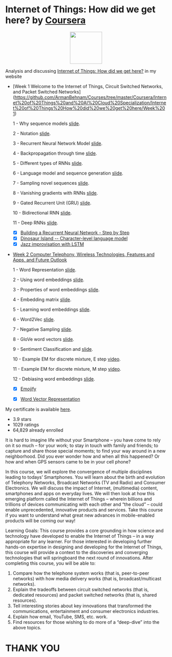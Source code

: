 # Internet of Things: How did we get here? by [Coursera](https://www.coursera.org/learn/internet-of-things-history?specialization=internet-of-things)

<p align="center"><img width="100" src="https://mindfieldconsulting.com/wp-content/uploads/2018/07/coursera-logo.png" />  </p>

Analysis and discussing [Internet of Things: How did we get here?](http://www.armanbehnam.com/about-me/education/iot-how-get-there/) in my website


- [Week 1 Welcome to the Internet of Things, Circuit Switched Networks, and Packet Switched Networks] (https://github.com/ArmanBehnam/Courses/tree/master/Coursera/Internet%20of%20Things%20and%20AI%20Cloud%20Specialization/Internet%20of%20Things%20How%20did%20we%20get%20here/Week%201)

  1 - Why sequence models [slide](https://github.com/ArmanBehnam/Courses/blob/master/Coursera/Sequence%20Models/Week%201/1%20-%20Why%20sequence%20models.pdf).
  
  2 - Notation [slide](https://github.com/ArmanBehnam/Courses/blob/master/Coursera/Sequence%20Models/Week%201/2%20-%20Notation.pdf).
  
  3 - Recurrent Neural Network Model [slide](https://github.com/ArmanBehnam/Courses/blob/master/Coursera/Sequence%20Models/Week%201/3%20-%20Recurrent%20Neural%20Network%20Model.pdf).
  
  4 - Backpropagation through time [slide](https://github.com/ArmanBehnam/Courses/blob/master/Coursera/Sequence%20Models/Week%201/4%20-%20Backpropagation%20through%20time.pdf).
  
  5 - Different types of RNNs [slide](https://github.com/ArmanBehnam/Courses/blob/master/Coursera/Sequence%20Models/Week%201/5%20-%20Different%20types%20of%20RNNs.pdf).
  
  6 - Language model and sequence generation [slide](https://github.com/ArmanBehnam/Courses/blob/master/Coursera/Sequence%20Models/Week%201/6%20-%20Language%20model%20and%20sequence%20generation.pdf).
  
  7 - Sampling novel sequences [slide](https://github.com/ArmanBehnam/Courses/blob/master/Coursera/Sequence%20Models/Week%201/7%20-%20Sampling%20novel%20sequences.pdf). 
  
  8 - Vanishing gradients with RNNs [slide](https://github.com/ArmanBehnam/Courses/blob/master/Coursera/Sequence%20Models/Week%201/8%20-%20Vanishing%20gradients%20with%20RNNs.pdf). 
  
  9 - Gated Recurrent Unit (GRU) [slide](https://github.com/ArmanBehnam/Courses/blob/master/Coursera/Sequence%20Models/Week%201/9%20-%20Gated%20Recurrent%20Unit%20(GRU).pdf).
 
  10 - Bidirectional RNN [slide](https://github.com/ArmanBehnam/Courses/blob/master/Coursera/Sequence%20Models/Week%201/10%20-%20Bidirectional%20RNN.pdf). 
  
  11 - Deep RNNs [slide](https://github.com/ArmanBehnam/Courses/blob/master/Coursera/Sequence%20Models/Week%201/11%20-%20Deep%20RNNs.pdf).
  
  - [x] [Building a Recurrent Neural Network - Step by Step](https://github.com/ArmanBehnam/Courses/tree/master/Coursera/Sequence%20Models/Week%201/Building%20a%20Recurrent%20Neural%20Network%20-%20Step%20by%20Step)
  - [x] [Dinosaur Island -- Character-level language model](https://github.com/ArmanBehnam/Courses/tree/master/Coursera/Sequence%20Models/Week%201/Dinosaur%20Island%20--%20Character-level%20language%20model)
  - [x] [Jazz improvisation with LSTM](https://github.com/ArmanBehnam/Courses/tree/master/Coursera/Sequence%20Models/Week%201/Jazz%20improvisation%20with%20LSTM)
  
- [Week 2 Computer Telephony, Wireless Technologies, Features and Apps, and Future Outlook](https://github.com/ArmanBehnam/Courses/tree/master/Coursera/Internet%20of%20Things%20and%20AI%20Cloud%20Specialization/Internet%20of%20Things%20How%20did%20we%20get%20here/Week%202)

  1 - Word Representation [slide](https://github.com/ArmanBehnam/Courses/blob/master/Coursera/Sequence%20Models/Week%202/12%20-%20Word%20Representation.pdf).
  
  2 - Using word embeddings [slide](https://github.com/ArmanBehnam/Courses/blob/master/Coursera/Sequence%20Models/Week%202/13%20-%20Using%20word%20embeddings.pdf).
  
  3 - Properties of word embeddings [slide](https://github.com/ArmanBehnam/Courses/blob/master/Coursera/Sequence%20Models/Week%202/14%20-%20Properties%20of%20word%20embeddings.pdf).
  
  4 -  Embedding matrix [slide](https://github.com/ArmanBehnam/Courses/blob/master/Coursera/Sequence%20Models/Week%202/15%20-%20Embedding%20matrix.pdf).
  
  5 - Learning word embeddings [slide](https://github.com/ArmanBehnam/Courses/blob/master/Coursera/Sequence%20Models/Week%202/16%20-%20Learning%20word%20embeddings.pdf).
  
  6 - Word2Vec [slide](https://github.com/ArmanBehnam/Courses/blob/master/Coursera/Sequence%20Models/Week%202/17%20-%20Word2Vec.pdf).
  
  7 - Negative Sampling [slide](https://github.com/ArmanBehnam/Courses/blob/master/Coursera/Sequence%20Models/Week%202/18%20-%20Negative%20Sampling.pdf). 
  
  8 - GloVe word vectors [slide](https://github.com/ArmanBehnam/Courses/blob/master/Coursera/Sequence%20Models/Week%202/19%20-%20GloVe%20word%20vectors.pdf). 
  
  9 - Sentiment Classification and [slide](https://github.com/ArmanBehnam/Courses/blob/master/Coursera/Sequence%20Models/Week%202/20%20-%20Sentiment%20Classification.pdf).
  
  10 - Example EM for discrete mixture, E step [video](https://www.youtube.com/watch?v=RPkI5qe2_8w&list=PLnyR92sanMAQ8VsEENbGTa8ptRds4FbHN&index=19).
 
  11 - Example EM for discrete mixture, M step [video](https://www.youtube.com/watch?v=9kOW8PjUGF0&list=PLnyR92sanMAQ8VsEENbGTa8ptRds4FbHN&index=20).
  
  12 - Debiasing word embeddings [slide](https://github.com/ArmanBehnam/Courses/blob/master/Coursera/Sequence%20Models/Week%202/21%20-%20Debiasing%20word%20embeddings.pdf).
  
  - [x] [Emojify](https://github.com/ArmanBehnam/Courses/tree/master/Coursera/Sequence%20Models/Week%202/Emojify)
  - [x] [Word Vector Representation](https://github.com/ArmanBehnam/Courses/tree/master/Coursera/Sequence%20Models/Week%202/Word%20Vector%20Representation)
 
  

My certificate is available [here](https://github.com/ArmanBehnam/Courses/blob/master/Coursera/Natural%20Language%20Processing%20Specialization/Natural%20Language%20Processing%20with%20Classification/Coursera%20VFG5JQK5DWVQ.png).

- 3.9 stars
- 1029 ratings
- 64,829 already enrolled

It is hard to imagine life without your Smartphone – you have come to rely on it so much – for your work; to stay in touch with family and friends; to capture and share those special moments; to find your way around in a new neighborhood. Did you ever wonder how and when all this happened? Or how and when GPS sensors came to be in your cell phone?

In this course, we will explore the convergence of multiple disciplines leading to todays’ Smartphones.  You will learn about the birth and evolution of Telephony Networks, Broadcast Networks (TV and Radio) and Consumer Electronics.  We will discuss the impact of Internet, (multimedia) content, smartphones and apps on everyday lives. We will then look at how this emerging platform called the Internet of Things – wherein billions and trillions of devices communicating with each other and “the cloud” – could enable unprecedented, innovative products and services.   Take this course if you want to understand what great new advances in mobile-enabled products will be coming our way!

Learning Goals: This course provides a core grounding in how science and technology have developed to enable the Internet of Things – in a way appropriate for any learner.  For those interested in developing further hands-on expertise in designing and developing for the Internet of Things, this course will provide a context to the discoveries and converging technologies that will springboard the next round of innovations.  After completing this course, you will be able to:

1.	Compare how the telephone system works (that is, peer-to-peer networks) with how media delivery works (that is, broadcast/multicast networks).
2.	Explain the tradeoffs between circuit switched networks (that is, dedicated resources) and packet switched networks (that is, shared resources).
3.	Tell interesting stories about key innovations that transformed the communications, entertainment and consumer electronics industries.
4.	Explain how email, YouTube, SMS, etc. work.
5.	Find resources for those wishing to do more of a “deep-dive” into the above topics.

# THANK YOU
